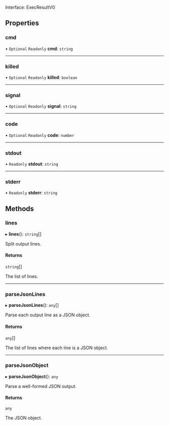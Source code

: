 Interface: ExecResultV0


## Properties

### cmd

• `Optional` `Readonly` **cmd**: `string`

___

### killed

• `Optional` `Readonly` **killed**: `boolean`

___

### signal

• `Optional` `Readonly` **signal**: `string`

___

### code

• `Optional` `Readonly` **code**: `number`

___

### stdout

• `Readonly` **stdout**: `string`

___

### stderr

• `Readonly` **stderr**: `string`

## Methods

### lines

▸ **lines**(): `string`[]

Split output lines.

#### Returns

`string`[]

The list of lines.

___

### parseJsonLines

▸ **parseJsonLines**(): `any`[]

Parse each output line as a JSON object.

#### Returns

`any`[]

The list of lines where each line is a JSON object.

___

### parseJsonObject

▸ **parseJsonObject**(): `any`

Parse a well-formed JSON output.

#### Returns

`any`

The JSON object.
